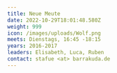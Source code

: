 ```yaml
---
title: Neue Meute
date: 2022-10-29T18:01:48.580Z
weight: 999
icon: /images/uploads/Wolf.png
meets: Dienstags, 16:45 -18:15
years: 2016-2017
leaders: Elisabeth, Luca, Ruben
contact: stafue <at> barrakuda.de
---
```

